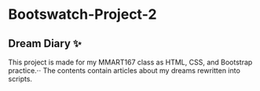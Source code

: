 # Bootswatch-Project-2
## Dream Diary ✨
This project is made for my MMART167 class as HTML, CSS, and Bootstrap practice.⋅⋅
The contents contain articles about my dreams rewritten into scripts.
